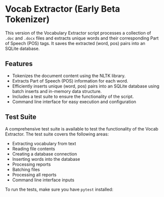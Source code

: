 # Vocab Extractor (Early Beta Tokenizer)

This version of the Vocabulary Extractor script processes a collection of `.doc` and `.docx` files and extracts unique words and their corresponding Part of Speech (POS) tags. It saves the extracted (word, pos) pairs into an SQLite database.

## Features

- Tokenizes the document content using the NLTK library.
- Extracts Part of Speech (POS) information for each word.
- Efficiently inserts unique (word, pos) pairs into an SQLite database using batch inserts and in-memory data structure.
- Includes a test suite to ensure the functionality of the script.
- Command line interface for easy execution and configuration

## Test Suite

A comprehensive test suite is available to test the functionality of the Vocab Extractor. The test suite covers the following areas:

- Extracting vocabulary from text
- Reading file contents
- Creating a database connection
- Inserting words into the database
- Processing reports
- Batching files
- Processing all reports
- Command line interface inputs

To run the tests, make sure you have `pytest` installed:

